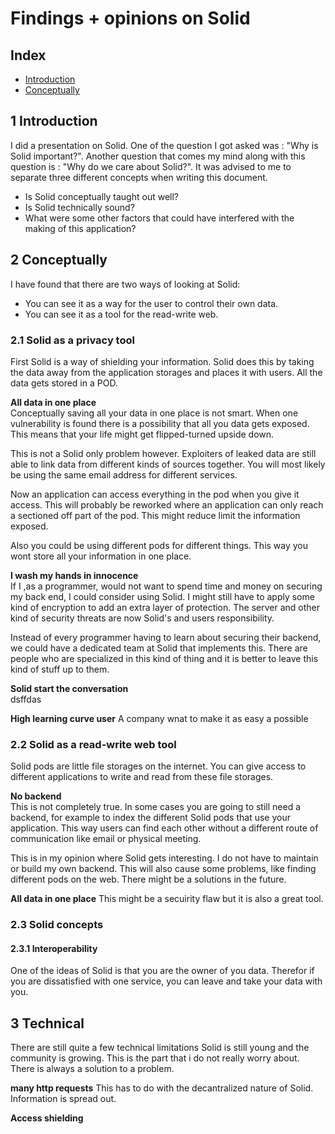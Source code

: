 # Findings + opinions on Solid  
  
## Index  
- [Introduction](#1-introduction)  
- [Conceptually](#2-conceptually)  
  
## 1 Introduction  
I did a presentation on Solid. One of the question I got asked was : "Why is Solid important?".
Another question that comes my mind along with this question is : "Why do we care about Solid?". 
It was advised to me to separate three different concepts when writing this document.  
  
- Is Solid conceptually taught out well?  
- Is Solid technically sound?  
- What were some other factors that could have interfered with the making of this application?  
    
## 2 Conceptually  
I have found that there are two ways of looking at Solid:  
- You can see it as a way for the user to control their own data.  
- You can see it as a tool for the read-write web.  
  
### 2.1 Solid as a privacy tool  
First Solid is a way of shielding your information. Solid does this by taking the data away from the
application storages and places it with users. All the data gets stored in a POD.  
  
**All data in one place**  
Conceptually saving all your data in one place is not smart. When one vulnerability is found there is a possibility 
that all you data gets exposed. This means that your life might get flipped-turned upside down. 
  
This is not a Solid only problem however. Exploiters of leaked data are still able to link data from different kinds of 
sources together. You will most likely be using the same email address for different services.  
  
Now an application can access everything in the pod when you give it access. This will probably be reworked where an application
can only reach a sectioned off part of the pod. This might reduce limit the information exposed.

Also you could be using different pods for different things. This way you wont store all your information in one place.  
  
**I wash my hands in innocence**  
If I ,as a programmer, would not want to spend time and money on securing my back end, I could consider using Solid. I might still
have to apply some kind of encryption to add an extra layer of protection. The server and other kind of security threats are
now Solid's and users responsibility.  
  
Instead of every programmer having to learn about securing their backend, we could have a dedicated team at Solid that 
implements this. There are people who are specialized in this kind of thing and it is better to leave this kind of stuff up to
them. 

**Solid start the conversation**  
dsffdas

**High learning curve user**
A company wnat to make it as easy a possible
  
### 2.2 Solid as a read-write web tool  
Solid pods are little file storages on the internet. You can give access to different applications to write and read from these
file storages.  
  
**No backend**  
This is not completely true. In some cases you are going to still need a backend, for example to index the different Solid pods
that use your application. This way users can find each other without a different route of communication like email or physical meeting.  
  
This is in my opinion where Solid gets interesting. I do not have to maintain or build my own backend. 
This will also cause some problems, like finding different pods on the web. There might be a solutions in the future.
  
**All data in one place**
This might be a secuirity flaw but it is also a great tool.

### 2.3 Solid concepts  
#### 2.3.1 Interoperability  
One of the ideas of Solid is that you are the owner of you data. Therefor if you are dissatisfied with one service, you 
can leave and take your data with you.

## 3 Technical
There are still quite a few technical limitations
Solid is still young and the community is growing. This is the part that i do not really worry about. There is always a solution to 
a problem. 

**many http requests**
This has to do with the decantralized nature of Solid. Information is spread out.

**Access shielding**

